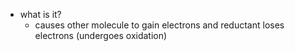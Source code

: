   * what is it?
    * causes other molecule to gain electrons and reductant loses electrons (undergoes oxidation)